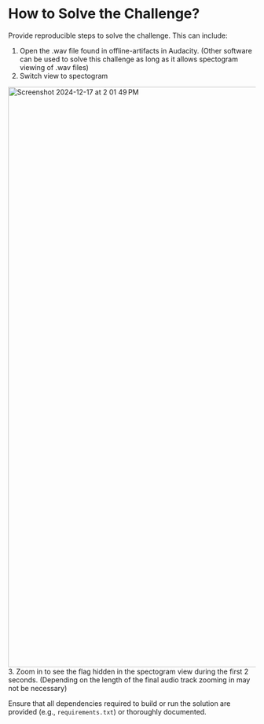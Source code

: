 # How to Solve the Challenge?

Provide reproducible steps to solve the challenge. This can include:

1. Open the .wav file found in offline-artifacts in Audacity. (Other software can be used to solve this challenge as long as it allows spectogram viewing of .wav files)
2. Switch view to spectogram
<img width="1180" alt="Screenshot 2024-12-17 at 2 01 49 PM" src="https://github.com/user-attachments/assets/c932ca2d-1052-4567-91ab-931f9d1a29ff" />
3. Zoom in to see the flag hidden in the spectogram view during the first 2 seconds. (Depending on the length of the final audio track zooming in may not be necessary)

Ensure that all dependencies required to build or run the solution are provided (e.g., `requirements.txt`) or thoroughly documented.
